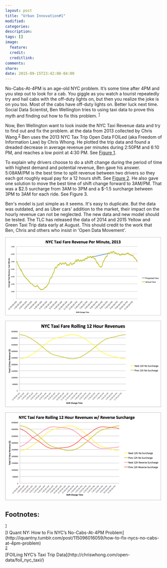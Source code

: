 ```yaml
---
layout: post
title: "Urban Innovation#1"
modified:
categories: 
description:
tags: []
image:
  feature:
  credit:
  creditlink:
comments:
share:
date: 2015-09-15T23:42:08-04:00
---
```

No-Cabs-At-4PM is an age-old NYC problem. It’s some time after 4PM and you step out to look for a cab. You giggle as you watch a tourist repeatedly try and hail cabs with the off-duty lights on, but then you realize the joke is on you too. Most of the cabs have off-duty lights on. Better luck next time. Social Data Scientist, Ben Wellington tries to using taxi data to prove this myth and finding out how to fix this problem. <sup><a id="fnr.1" class="footref" href="#fn.1">1</a></sup>

Now, Ben Wellington want to look inside the NYC Taxi Revenue data and try to find out and fix the problem. at the data from 2013 collected by Chris Wang.<sup><a id="fnr.2" class="footref" href="#fn.2">2</a></sup> Ben uses the 2013 NYC Tax Trip Open Data FOILed (aka Freedom of Information Law) by Chris Whong. He plotted the trip data and found a dreaded decrease in average revenue per minutes during 2:50PM and 6:10 PM, and reaches a low point at 4:30 PM. See [Figure 1](#orgparagraph1).

To explain why drivers choose to do a shift change during the period of time with highest demand and potential revenue, Ben gave his answer. 5:08AM/PM is the best time to split revenue between two drivers so they each got roughly equal pay for a 12 hours shift. See [Figure 2](#orgparagraph2). He also gave one solution to move the best time of shift change forward to 3AM/PM. That was a $2.5 surcharge from 3AM to 3PM and a $-1.5 surcharge between 3PM to 3AM for each ride. See Figure 3. 

Ben's model is just simple as it seems. It's easy to duplicate. But the data was outdated, and as Uber cars' addition to the market, their impact on the hourly revenue can not be neglected. The new data and new model should be tested. The TLC has released the data of 2014 and 2015 Yellow and Green Taxi Trip data early at August. This should credit to the work that Ben, Chris and others who insist in 'Open Data Movement'.

![img](/images/average_revenue.png "Hourly Average Revenue")

![img](/images/12_hour_revenue.png "12 Hour Revenue")

![img](/images/12_hour_revenue_with_surcharge.png "12 Hour Revenue with surcharge")

<div id="footnotes">
<h2 class="footnotes">Footnotes: </h2>
<div id="text-footnotes">

<div class="footdef"><sup><a id="fn.1" class="footnum" href="#fnr.1">1</a></sup> <div class="footpara">[I Quant NY: How to Fix NYC’s No-Cabs-At-4PM Problem](http://iquantny.tumblr.com/post/115096016059/how-to-fix-nycs-no-cabs-at-4pm-problem)</div></div>

<div class="footdef"><sup><a id="fn.2" class="footnum" href="#fnr.2">2</a></sup> <div class="footpara">[FOILing NYC’s Taxi Trip Data](http://chriswhong.com/open-data/foil_nyc_taxi/)</div></div>


</div>
</div>